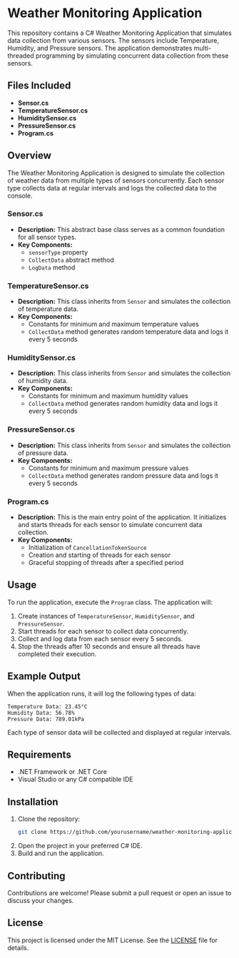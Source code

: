 # Weather Monitoring Application

This repository contains a C# Weather Monitoring Application that simulates data collection from various sensors. The sensors include Temperature, Humidity, and Pressure sensors. The application demonstrates multi-threaded programming by simulating concurrent data collection from these sensors.

## Files Included

- **Sensor.cs**
- **TemperatureSensor.cs**
- **HumiditySensor.cs**
- **PressureSensor.cs**
- **Program.cs**

## Overview

The Weather Monitoring Application is designed to simulate the collection of weather data from multiple types of sensors concurrently. Each sensor type collects data at regular intervals and logs the collected data to the console.

### Sensor.cs

- **Description:** This abstract base class serves as a common foundation for all sensor types.
- **Key Components:**
  - `sensorType` property
  - `CollectData` abstract method
  - `LogData` method

### TemperatureSensor.cs

- **Description:** This class inherits from `Sensor` and simulates the collection of temperature data.
- **Key Components:**
  - Constants for minimum and maximum temperature values
  - `CollectData` method generates random temperature data and logs it every 5 seconds

### HumiditySensor.cs

- **Description:** This class inherits from `Sensor` and simulates the collection of humidity data.
- **Key Components:**
  - Constants for minimum and maximum humidity values
  - `CollectData` method generates random humidity data and logs it every 5 seconds

### PressureSensor.cs

- **Description:** This class inherits from `Sensor` and simulates the collection of pressure data.
- **Key Components:**
  - Constants for minimum and maximum pressure values
  - `CollectData` method generates random pressure data and logs it every 5 seconds

### Program.cs

- **Description:** This is the main entry point of the application. It initializes and starts threads for each sensor to simulate concurrent data collection.
- **Key Components:**
  - Initialization of `CancellationTokenSource`
  - Creation and starting of threads for each sensor
  - Graceful stopping of threads after a specified period

## Usage

To run the application, execute the `Program` class. The application will:
1. Create instances of `TemperatureSensor`, `HumiditySensor`, and `PressureSensor`.
2. Start threads for each sensor to collect data concurrently.
3. Collect and log data from each sensor every 5 seconds.
4. Stop the threads after 10 seconds and ensure all threads have completed their execution.

## Example Output

When the application runs, it will log the following types of data:

```
Temperature Data: 23.45°C
Humidity Data: 56.78%
Pressure Data: 789.01kPa
```

Each type of sensor data will be collected and displayed at regular intervals.

## Requirements

- .NET Framework or .NET Core
- Visual Studio or any C# compatible IDE

## Installation

1. Clone the repository:
   ```bash
   git clone https://github.com/yourusername/weather-monitoring-application.git
   ```
2. Open the project in your preferred C# IDE.
3. Build and run the application.

## Contributing

Contributions are welcome! Please submit a pull request or open an issue to discuss your changes.

## License

This project is licensed under the MIT License. See the [LICENSE](LICENSE) file for details.
